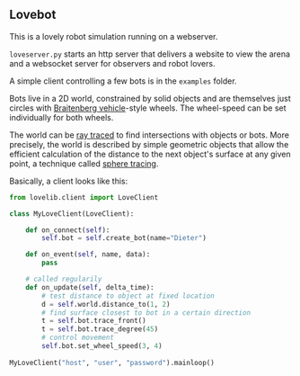 ## Lovebot

This is a lovely robot simulation running on a webserver.

`loveserver.py` starts an http server that delivers a website to view the arena 
and a websocket server for observers and robot lovers.

A simple client controlling a few bots is in the `examples` folder.

Bots live in a 2D world, constrained by solid objects and are themselves just circles 
with [Braitenberg vehicle](https://en.wikipedia.org/wiki/Braitenberg_vehicle)-style
wheels. The wheel-speed can be set individually for both wheels.

The world can be [ray traced](https://en.wikipedia.org/wiki/Ray_tracing_(graphics)) to
find intersections with objects or bots. More precisely, the world is described by
simple geometric objects that allow the efficient calculation of the distance 
to the next object's surface at any given point, 
a technique called [sphere tracing](https://duckduckgo.com/?q=sphere+tracing).

Basically, a client looks like this:

```python
from lovelib.client import LoveClient

class MyLoveClient(LoveClient):

    def on_connect(self):
        self.bot = self.create_bot(name="Dieter") 

    def on_event(self, name, data):
        pass

    # called regularily
    def on_update(self, delta_time):
        # test distance to object at fixed location
        d = self.world.distance_to(1, 2) 
        # find surface closest to bot in a certain direction
        t = self.bot.trace_front()
        t = self.bot.trace_degree(45)
        # control movement
        self.bot.set_wheel_speed(3, 4)
        
MyLoveClient("host", "user", "password").mainloop()
```